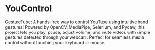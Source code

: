 # YouControl
GestureTube: A hands-free way to control YouTube using intuitive hand gestures! Powered by OpenCV, MediaPipe, Selenium, and Pycaw, this project lets you play, pause, adjust volume, and mute videos with simple gestures detected through your webcam. Perfect for seamless media control without touching your keyboard or mouse.

